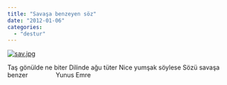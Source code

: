 ```yaml
---
title: "Savaşa benzeyen söz"
date: "2012-01-06"
categories: 
  - "destur"
---
```


[![sav.jpg](/uploads/2012/01/sav.jpg)](/uploads/2012/01/sav.jpg "sav.jpg")

Taş gönülde ne biter Dilinde ağu tüter Nice yumşak söylese Sözü savaşa benzer                Yunus Emre
